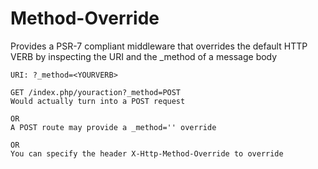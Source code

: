 # Method-Override
Provides a PSR-7 compliant middleware that overrides the default HTTP VERB by inspecting the URI and the _method of a message body

```
URI: ?_method=<YOURVERB>

GET /index.php/youraction?_method=POST
Would actually turn into a POST request

OR
A POST route may provide a _method='' override

OR
You can specify the header X-Http-Method-Override to override
```
